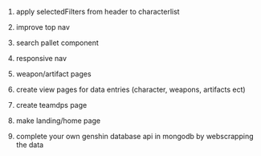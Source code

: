 1. apply selectedFilters from header to characterlist

4. improve top nav

5. search pallet component

9. responsive nav 

6. weapon/artifact pages

7. create view pages for data entries (character, weapons, artifacts ect)

8. create teamdps page

10. make landing/home page

11. complete your own genshin database api in mongodb by webscrapping the data